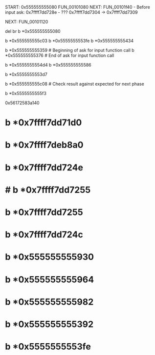 START: 0x555555555080 FUN_00101080
NEXT: FUN_00101f40 
    - Before input ask: 0x7ffff7dd728e
    - ??? 0x7ffff7dd7304 -> 0x7ffff7dd7309

NEXT: FUN_00101120


del br
b *0x555555555080


b *0x555555555c03
b *0x5555555553fe
b *0x555555555434

b *0x555555555359 # Beginning of ask for input function call
b *0x555555555376 # End of ask for input function call

b *0x5555555554d4
b *0x555555555586

b *0x5555555553d7

b *0x555555555c08 # Check result against expected for next phase

b *0x5555555555f3

0x56172583a140

# b *0x7ffff7dd71d0
# b *0x7ffff7deb8a0
# b *0x7ffff7dd724e
# # b *0x7ffff7dd7255

# b *0x7ffff7dd7255
# b *0x7ffff7dd724c
# b *0x555555555930

# b *0x555555555964

# b *0x555555555982

# b *0x555555555392

# b *0x5555555553fe